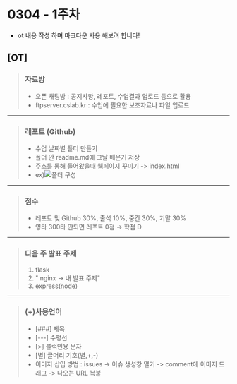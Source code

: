 # 0304 - 1주차
* ot 내용 작성 하며 마크다운 사용 해보려 합니다!
## [OT]
> ### 자료방
> * 오픈 채팅방 : 공지사항, 레포트, 수업결과 업로드 등으로 활용
> * ftpserver.cslab.kr : 수업에 필요한 보조자료나 파일 업로드
---
> ### 레포트 (Github)
> * 수업 날짜별 폴더 만들기
> * 폴더 안 readme.md에 그날 배운거 저장
> * 주소를 통해 들어왔을때 웹페이지 꾸미기 -> index.html
> * ex)![폴더 구성](https://github.com/22seul/React/assets/143988446/5c85d33a-382a-47d8-8f7a-0dcda93a6d59)
---
> ### 점수
> * 레포트 및 Github 30%, 출석 10%, 중간 30%, 기말 30%
> * 영타 300타 안되면 레포트 0점 → 학점 D
---
> ### 다음 주 발표 주제
> 1. flask
> 2. " nginx -> 내 발표 주제" 
> 3. express(node)
---
> ### (+)사용언어
> * [###] 제목
> * [---] 수평선
> * [>] 블럭인용 문자
> * [별] 글머리 기호(별,+,-)
> * 이미지 삽입 방법 : issues -> 이슈 생성창 열기 -> comment에 이미지 드래그 -> 나오는 URL 복붙
